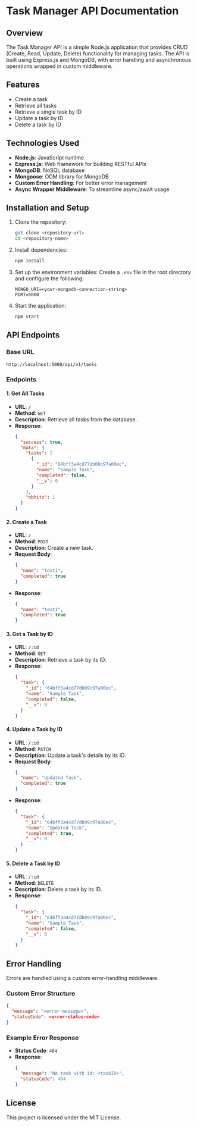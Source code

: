 # Task Manager API Documentation

## Overview

The Task Manager API is a simple Node.js application that provides CRUD (Create, Read, Update, Delete) functionality for managing tasks. The API is built using Express.js and MongoDB, with error handling and asynchronous operations wrapped in custom middleware.

## Features

- Create a task
- Retrieve all tasks
- Retrieve a single task by ID
- Update a task by ID
- Delete a task by ID

## Technologies Used

- **Node.js**: JavaScript runtime
- **Express.js**: Web framework for building RESTful APIs
- **MongoDB**: NoSQL database
- **Mongoose**: ODM library for MongoDB
- **Custom Error Handling**: For better error management
- **Async Wrapper Middleware**: To streamline async/await usage

## Installation and Setup

1. Clone the repository:

   ```bash
   git clone <repository-url>
   cd <repository-name>
   ```

2. Install dependencies:

   ```bash
   npm install
   ```

3. Set up the environment variables:
   Create a `.env` file in the root directory and configure the following:

   ```env
   MONGO_URI=<your-mongodb-connection-string>
   PORT=5000
   ```

4. Start the application:
   ```bash
   npm start
   ```

## API Endpoints

### Base URL

```
http://localhost:5000/api/v1/tasks
```

### Endpoints

#### 1. Get All Tasks

- **URL**: `/`
- **Method**: `GET`
- **Description**: Retrieve all tasks from the database.
- **Response**:
  ```json
  {
    "success": true,
    "data": {
      "tasks": [
        {
          "_id": "64bff3a4cd77db09c97a00ec",
          "name": "Sample Task",
          "completed": false,
          "__v": 0
        }
      ],
      "nbhits": 1
    }
  }
  ```

#### 2. Create a Task

- **URL**: `/`
- **Method**: `POST`
- **Description**: Create a new task.
- **Request Body**:
  ```json
  {
    "name": "test1",
    "completed": true
  }
  ```
- **Response**:
  ```json
  {
    "name": "test1",
    "completed": true
  }
  ```

#### 3. Get a Task by ID

- **URL**: `/:id`
- **Method**: `GET`
- **Description**: Retrieve a task by its ID.
- **Response**:
  ```json
  {
    "task": {
      "_id": "64bff3a4cd77db09c97a00ec",
      "name": "Sample Task",
      "completed": false,
      "__v": 0
    }
  }
  ```

#### 4. Update a Task by ID

- **URL**: `/:id`
- **Method**: `PATCH`
- **Description**: Update a task's details by its ID.
- **Request Body**:
  ```json
  {
    "name": "Updated Task",
    "completed": true
  }
  ```
- **Response**:
  ```json
  {
    "task": {
      "_id": "64bff3a4cd77db09c97a00ec",
      "name": "Updated Task",
      "completed": true,
      "__v": 0
    }
  }
  ```

#### 5. Delete a Task by ID

- **URL**: `/:id`
- **Method**: `DELETE`
- **Description**: Delete a task by its ID.
- **Response**:
  ```json
  {
    "task": {
      "_id": "64bff3a4cd77db09c97a00ec",
      "name": "Sample Task",
      "completed": false,
      "__v": 0
    }
  }
  ```

## Error Handling

Errors are handled using a custom error-handling middleware.

### Custom Error Structure

```json
{
  "message": "<error-message>",
  "statusCode": <error-status-code>
}
```

### Example Error Response

- **Status Code**: `404`
- **Response**:
  ```json
  {
    "message": "No task with id: <taskID>",
    "statusCode": 404
  }
  ```

## License

This project is licensed under the MIT License.
